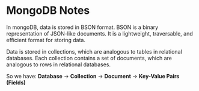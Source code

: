 # MongoDB Notes
In mongoDB, data is stored in BSON format. BSON is a binary representation of JSON-like documents. It is a lightweight, traversable, and efficient format for storing data.

Data is stored in collections, which are analogous to tables in relational databases. Each collection contains a set of documents, which are analogous to rows in relational databases.

So we have: __Database__ -> __Collection__ -> __Document__ -> __Key-Value Pairs (Fields)__